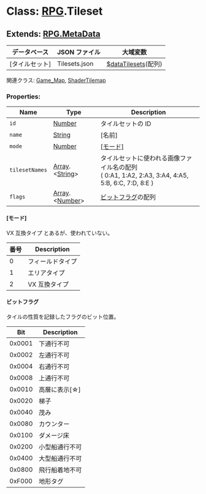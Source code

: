 # Class: [RPG](RPG.md).Tileset

## Extends: [RPG.MetaData](RPG.MetaData.md)

| データベース   | JSON ファイル | 大域変数                                                      |
| -------------- | ------------- | ------------------------------------------------------------- |
| [タイルセット] | Tilesets.json | [$dataTilesets](global.md#datatilesets-arrayrpgtileset)(配列) |

関連クラス: [Game_Map](Game_Map.md), [ShaderTilemap](ShaderTilemap.md)

### Properties:

| Name           | Type                                          | Description                                                                                          |
| -------------- | --------------------------------------------- | ---------------------------------------------------------------------------------------------------- |
| `id`           | [Number](Number.md)                           | タイルセットの ID                                                                                    |
| `name`         | [String](String.md)                           | [名前]                                                                                               |
| `mode`         | [Number](Number.md)                           | [[モード]](RPG.Tileset.md#モード)                                                                    |
| `tilesetNames` | [Array](Array.md).&lt;[String](String.md)&gt; | タイルセットに使われる画像ファイル名の配列<br />( 0:A1, 1:A2, 2:A3, 3:A4, 4:A5, 5:B, 6:C, 7:D, 8:E ) |
| `flags`        | [Array](Array.md).&lt;[Number](Number.md)&gt; | [ビットフラグ](RPG.Tileset.md#ビットフラグ)の配列                                                    |

#### [モード]

VX 互換タイプ とあるが、使われていない。

| 番号 | Description      |
| ---- | ---------------- |
| 0    | フィールドタイプ |
| 1    | エリアタイプ     |
| 2    | VX 互換タイプ    |

#### ビットフラグ

タイルの性質を記録したフラグのビット位置。

| Bit    | Description    |
| ------ | -------------- |
| 0x0001 | 下通行不可     |
| 0x0002 | 左通行不可     |
| 0x0004 | 右通行不可     |
| 0x0008 | 上通行不可     |
| 0x0010 | 高層に表示[☆]  |
| 0x0020 | 梯子           |
| 0x0040 | 茂み           |
| 0x0080 | カウンター     |
| 0x0100 | ダメージ床     |
| 0x0200 | 小型船通行不可 |
| 0x0400 | 大型船通行不可 |
| 0x0800 | 飛行船着地不可 |
| 0xF000 | 地形タグ       |
